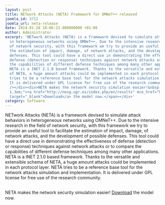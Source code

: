 ```yaml
---
layout: post
title: NETwork Attacks (NETA) Framework for OMNeT++ released
joomla_id: 3712
joomla_url: neta-release
date: 2014-01-28 18:06:23.000000000 +01:00
author: Administrator
excerpt: 'NETwork Attacks (NETA) is a framework devised to simulate attack behaviors
  in heterogeneous networks using OMNeT++. Due to the intensive research in the field
  of network security, with this framework we try to provide an useful tool to facilitate
  the estimation of impact, damage, of network attacks, and the development of possible
  defenses. This tool could have a direct use in demonstrating the effectiveness of
  defense (detection or response) techniques against network attacks or to compare
  the capabilities of different defense techniques among many other applications.
  NETA is a INET 2.1.0 based framework. Thanks to the versatile and extensible schema
  of NETA, a huge amount attacks could be implemented in each protocol layer. NETA
  tries to be a reference base tool for the network attacks simulation and implementation.
  It is delivered under GPL license for free use of the research community.&nbsp;<div><br
  /></div><div>NETA makes the network security simulation easier!&nbsp;<span style="line-height:
  1.3em;"><a href="http://nesg.ugr.es/index.php/en/results" mce_href="http://nesg.ugr.es/index.php/en/results"
  target="_blank">Download</a> the model now.</span></div>'
category: Software
---
```

NETwork Attacks (NETA) is a framework devised to simulate attack behaviors in heterogeneous networks using OMNeT++. Due to the intensive research in the field of network security, with this framework we try to provide an useful tool to facilitate the estimation of impact, damage, of network attacks, and the development of possible defenses. This tool could have a direct use in demonstrating the effectiveness of defense (detection or response) techniques against network attacks or to compare the capabilities of different defense techniques among many other applications. NETA is a INET 2.1.0 based framework. Thanks to the versatile and extensible schema of NETA, a huge amount attacks could be implemented in each protocol layer. NETA tries to be a reference base tool for the network attacks simulation and implementation. It is delivered under GPL license for free use of the research community.&nbsp;<div><br /></div><div>NETA makes the network security simulation easier!&nbsp;<span style="line-height: 1.3em;"><a href="http://nesg.ugr.es/index.php/en/results" mce_href="http://nesg.ugr.es/index.php/en/results" target="_blank">Download</a> the model now.</span></div>
